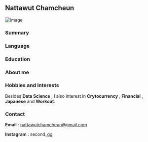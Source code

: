 ## Nattawut Chamcheun
![image](https://img.in.th/images/565e0a3cc9abe8e5c4b394b5ce57f940.jpg)


### Summary


### Language


### Education


### About me


### Hobbies and Interests

Besides **Data Science** , I also interest in **Crytocurrency** , **Financial** , **Japanese** and **Workout**.

### Contact


**Email** : nattawutchamcheun@gmail.com

**Instagram** : second_gg


